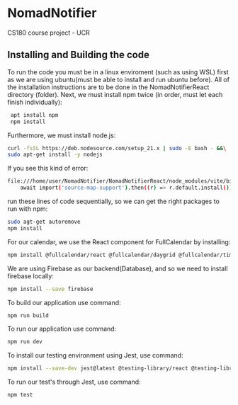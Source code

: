 # NomadNotifier
CS180 course project - UCR

## Installing and Building the code  
To run the code you must be in a linux enviroment (such as using WSL) first as we are using ubuntu(must be able to install and run ubuntu before). All of the installation instructions are to be done in the NomadNotifierReact directory (folder). Next, we must install npm twice (in order, must let each finish individually):  
```bash
 apt install npm
 npm install
```
Furthermore, we must install node.js: 
```bash
curl -fsSL https://deb.nodesource.com/setup_21.x | sudo -E bash - &&\
sudo apt-get install -y nodejs
```
If you see this kind of error: 
```bash
file:///home/user/NomadNotifier/NomadNotifierReact/node_modules/vite/bin/vite.js:7
    await import('source-map-support').then((r) => r.default.install())
```
run these lines of code sequentially, so we can get the right packages to run with npm: 
```bash
sudo agt-get autoremove
npm install
```
For our calendar, we use the React component for FullCalendar by installing:
```bash
npm install @fullcalendar/react @fullcalendar/daygrid @fullcalendar/timegrid @fullcalendar/interaction
```
We are using Firebase as our backend(Database), and so we need to install firebase locally: 
```bash
npm install --save firebase
```
To build our application use command:
```bash
npm run build
```
To run our application use command:
```bash
npm run dev
```
To install our testing environment using Jest, use command: 
```bash
npm install --save-dev jest@latest @testing-library/react @testing-library/jest-dom @testing-library/user-event babel-jest jest-environment-jsdom
```
To run our test's through Jest, use command: 
```bash
npm test
```
